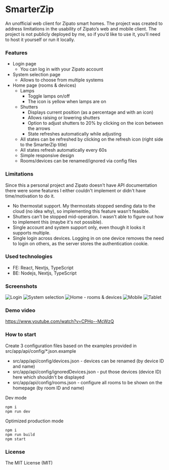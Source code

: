 # SmarterZip

An unofficial web client for Zipato smart homes. The project was created to address limitations in the usability of Zipato’s web and mobile client.
The project is not publicly deployed by me, so if you’d like to use it, you’ll need to host it yourself or run it locally.

### Features

- Login page
  - You can log in with your Zipato account
- System selection page
  - Allows to choose from multiple systems
- Home page (rooms & devices)
  - Lamps
    - Toggle lamps on/off
    - The icon is yellow when lamps are on
  - Shutters
    - Displays current position (as a percentage and with an icon)
    - Allows raising or lowering shutters
    - Option to adjust shutters to 20% by clicking on the icon between the arrows
    - State refreshes automatically while adjusting
  - All states can be refreshed by clicking on the refresh icon (right side to the SmarterZip title)
  - All states refresh automatically every 60s
  - Simple responsive design
  - Rooms/devices can be renamed/ignored via config files

### Limitations

Since this a personal project and Zipato doesn't have API documentation there were some features I either couldn't implement or didn't have time/motivation to do it.

- No thermostat support. My thermostats stopped sending data to the cloud (no idea why), so implementing this feature wasn’t feasible.
- Shutters can't be stopped mid-operation. I wasn't able to figure out how to implement this (maybe it's not possible).
- Single account and system support only, even though it looks it supports multiple.
- Single login across devices. Logging in on one device removes the need to login on others, as the server stores the authentication cookie.

### Used technologies

- FE: React, Nextjs, TypeScript
- BE: Nodejs, Nextjs, TypeScript

### Screenshots

![Login](1.png)
![System selection](2.png)
![Home - rooms & devices](3.png)
![Mobile](4.png)
![Tablet](5.png)

### Demo video

https://www.youtube.com/watch?v=CPHo--McWzQ

### How to start

Create 3 configuration files based on the examples provided in src/app/api/config/\*.json.example

- src/app/api/config/devices.json - devices can be renamed (by device ID and name)
- src/app/api/config/ignoredDevices.json - put those devices (device ID) here which shouldn't be displayed
- src/app/api/config/rooms.json - configure all rooms to be shown on the homepage (by room ID and name)

Dev mode

```
npm i
npm run dev
```

Optimized production mode

```
npm i
npm run build
npm start
```

### License

The MIT License (MIT)

